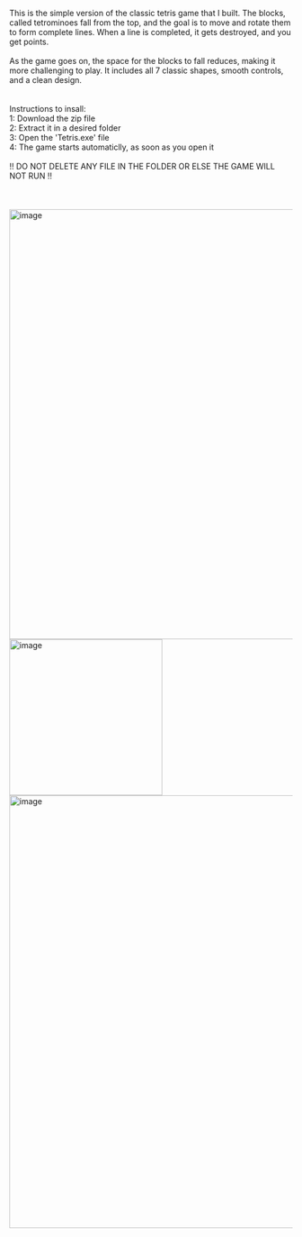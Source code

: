 This is the simple version of the classic tetris game that I built. The blocks, called tetrominoes fall from the top, and the goal is to move and rotate them to form complete lines. When a line is completed, it gets destroyed, and you get points.
<br>
<br>
As the game goes on, the space for the blocks to fall reduces, making it more challenging to play. It includes all 7 classic shapes, smooth controls, and a clean design.
<br>
<br>
<br>
Instructions to insall:<br>
1: Download the zip file<br>
2: Extract it in a desired folder<br>
3: Open the 'Tetris.exe' file<br>
4: The game starts automaticlly, as soon as you open it<br> <br>
!! DO NOT DELETE ANY FILE IN THE FOLDER OR ELSE THE GAME WILL NOT RUN !!<br><BR><br><br>
<img width="619" height="763" alt="image" src="https://github.com/user-attachments/assets/8fa433c9-1662-4860-b8f2-1f60f54434c6" />
<img width="272" height="277" alt="image" src="https://github.com/user-attachments/assets/8fd88213-9639-4fca-af61-ab90ef8ca0e1" />
<br>
<img width="617" height="768" alt="image" src="https://github.com/user-attachments/assets/c9e62edf-f67c-49d4-a69e-845dfb3df04d" />

